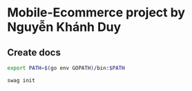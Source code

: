 # Mobile-Ecommerce project by Nguyễn Khánh Duy

## Create docs
 ```bash
 export PATH=$(go env GOPATH)/bin:$PATH
 ``` 
 ```bash
 swag init
 ```

